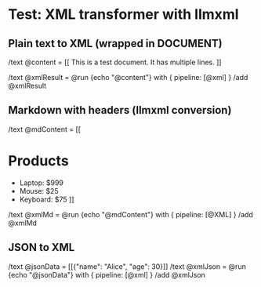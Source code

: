 # Test: XML transformer with llmxml

## Plain text to XML (wrapped in DOCUMENT)
/text @content = [[
This is a test document.
It has multiple lines.
]]

/text @xmlResult = @run {echo "@content"} with { pipeline: [@xml] }
/add @xmlResult

## Markdown with headers (llmxml conversion)
/text @mdContent = [[
# Products
- Laptop: $999
- Mouse: $25
- Keyboard: $75
]]

/text @xmlMd = @run {echo "@mdContent"} with { pipeline: [@XML] }
/add @xmlMd

## JSON to XML
/text @jsonData = [[{"name": "Alice", "age": 30}]]
/text @xmlJson = @run {echo "@jsonData"} with { pipeline: [@xml] }
/add @xmlJson